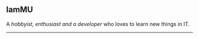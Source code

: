 <section class="introduction" >
    <h1>IamMU</h1>
    <p>A <em>hobbyist, enthusiast and a developer</em> who loves to learn new things in IT.</p>
    <hr>
</section>
